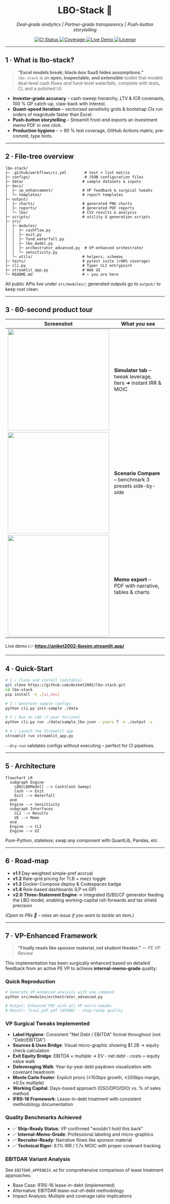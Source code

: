 <h1 align="center">
  LBO-Stack 🦄
</h1>

<p align="center">
  <em>Deal-grade analytics  |  Partner-grade transparency  |  Push-button storytelling</em>
</p>

<p align="center">
  <!-- CI & coverage badges retained -->
  <a href="https://github.com/Aniket2002/lbo-stack/actions/workflows/ci.yml">
    <img alt="CI Status" src="https://img.shields.io/github/actions/workflow/status/Aniket2002/lbo-stack/ci.yml?label=CI&logo=github">
  </a>
  <a href="https://codecov.io/gh/Aniket2002/lbo-stack">
    <img alt="Coverage" src="https://img.shields.io/codecov/c/github/Aniket2002/lbo-stack?logo=codecov">
  </a>
  <!-- ▶️ Live demo badge updated -->
  <a href="https://aniket2002-lbosim.streamlit.app/">
    <img alt="Live Demo" src="https://img.shields.io/badge/Demo-Live-%2300c853?logo=streamlit&logoColor=white">
  </a>
  <a href="#license">
    <img alt="License" src="https://img.shields.io/github/license/Aniket2002/lbo-stack">
  </a>
</p>

---

## 1&nbsp;·&nbsp;What is **lbo-stack**?

> **“Excel models break; black-box SaaS hides assumptions.”**  
> `lbo-stack` is an **open, inspectable, and extensible** toolkit that models  
> deal-level cash flows *and* fund-level waterfalls, complete with tests, CI, and a polished UI.

* **Investor-grade accuracy** – cash-sweep hierarchy, LTV & ICR covenants, 100 % GP catch-up, claw-back with interest.  
* **Quant-speed iteration** – vectorised sensitivity grids & bootstrap CIs run orders of magnitude faster than Excel.  
* **Push-button storytelling** – Streamlit front-end exports an investment memo PDF in one click.  
* **Production hygiene** – > 90 % test coverage, GitHub Actions matrix, pre-commit, type hints.

---

## 2&nbsp;·&nbsp;File-tree overview

```
lbo-stack/
├─ .github/workflows/ci.yml        # test + lint matrix
├─ configs/                        # JSON configuration files
├─ data/                          # sample datasets & inputs
├─ docs/
│  ├─ vp_enhancement/             # VP feedback & surgical tweaks
│  └─ templates/                  # report templates
├─ output/
│  ├─ charts/                     # generated PNG charts
│  ├─ reports/                    # generated PDF reports
│  └─ lbo/                        # CSV results & analysis
├─ scripts/                       # utility & generation scripts
├─ src/
│  ├─ modules/
│  │  ├─ cashflow.py
│  │  ├─ exit.py
│  │  ├─ fund_waterfall.py
│  │  ├─ lbo_model.py
│  │  ├─ orchestrator_advanced.py  # VP-enhanced orchestrator
│  │  └─ sensitivity.py
│  └─ utils/                      # helpers, schemas
├─ tests/                         # pytest suite (>90% coverage)
├─ cli.py                         # Typer CLI entrypoint
├─ streamlit_app.py               # Web UI
└─ README.md                      # ← you are here
```

All public APIs live under `src/modules/`; generated outputs go to `output/` to keep root clean.

---

## 3&nbsp;·&nbsp;60-second product tour

| Screenshot | What you see |
|------------|--------------|
| <img src="docs/img/sim.png" width="320"> | **Simulator tab** – tweak leverage, tiers ➜ instant IRR & MOIC |
| <img src="docs/img/compare.png" width="320"> | **Scenario Compare** – benchmark 3 presets side-by-side |
| <img src="docs/img/memo.png" width="320"> | **Memo export** – PDF with narrative, tables & charts |

Live demo 👉 **<https://aniket2002-lbosim.streamlit.app/>**

---

## 4&nbsp;·&nbsp;Quick-Start

```bash
# 1 / Clone and install (editable)
git clone https://github.com/Aniket2002/lbo-stack.git
cd lbo-stack
pip install -e .[ui,dev]

# 2 / Generate sample configs
python cli.py init-sample ./data

# 3 / Run an LBO (7-year horizon)
python cli.py run ./data/sample_lbo.json --years 7 -o ./output -v

# 4 / Launch the Streamlit app
streamlit run streamlit_app.py
````

`--dry-run` validates configs without executing – perfect for CI pipelines.

---

## 5 · Architecture

```mermaid
flowchart LR
  subgraph Engine
    LBO[LBOModel] --> Cash(Cash Sweep)
    Cash --> Exit
    Exit --> Waterfall
  end
  Engine --> Sensitivity
  subgraph Interfaces
    CLI --> Results
    UI --> Memo
  end
  Engine --> CLI
  Engine --> UI
```

Pure-Python, stateless; swap any component with QuantLib, Pandas, etc.

---

## 6 · Road-map

* **v1.1**  Day-weighted simple-pref accrual
* **v1.2**  Rate-grid pricing for TLB + mezz toggle
* **v1.3**  Docker-Compose deploy & Codespaces badge
* **v1.4**  Role-based dashboards (LP vs GP)
* **v2.0**  **Three-Statement Engine** → integrated IS/BS/CF generator feeding the LBO model, enabling working-capital roll-forwards and tax shield precision

*(Open to PRs 👏 – raise an issue if you want to tackle an item.)*

---

## 7 · VP-Enhanced Framework

> **"Finally reads like sponsor material, not student theater."** — PE VP Review

This implementation has been surgically enhanced based on detailed feedback from an active PE VP to achieve **internal-memo-grade** quality:

### Quick Reproduction
```bash
# Generate VP-enhanced analysis with one command
python src/modules/orchestrator_advanced.py

# Output: Enhanced PDF with all VP micro-tweaks
# Result: final_pdf.pdf (659KB) - ship-ready quality
```

### VP Surgical Tweaks Implemented
- **Label Hygiene**: Consistent "Net Debt / EBITDA" format throughout (not "Debt/EBITDA")
- **Sources & Uses Bridge**: Visual micro-graphic showing $1.2B → equity check calculation
- **Exit Equity Bridge**: EBITDA × multiple → EV - net debt - costs = equity value walk
- **Deleveraging Walk**: Year-by-year debt paydown visualization with covenant headroom
- **Monte Carlo Footer**: Explicit priors (±150bps growth, ±200bps margin, ±0.5x multiple)
- **Working Capital**: Days-based approach (DSO/DPO/DIO) vs. % of sales method
- **IFRS-16 Framework**: Lease-in-debt treatment with consistent methodology documentation

### Quality Benchmarks Achieved
- ✅ **Ship-Ready Status**: VP confirmed "wouldn't hold this back"
- ✅ **Internal-Memo-Grade**: Professional labeling and micro-graphics
- ✅ **Recruiter-Ready**: Narrative flows like sponsor material
- ✅ **Technical Rigor**: 9.1% IRR / 1.7x MOIC with proper covenant tracking

### EBITDAR Variant Analysis
See `EBITDAR_APPENDIX.md` for comprehensive comparison of lease treatment approaches:
- Base Case: IFRS-16 lease-in-debt (implemented)
- Alternative: EBITDAR lease-out-of-debt methodology
- Impact Analysis: Multiple and coverage ratio implications

